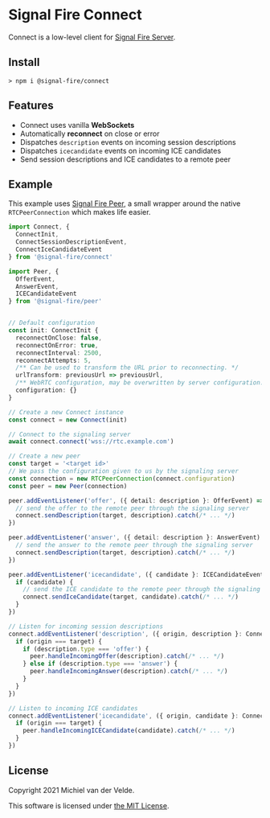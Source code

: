 # Signal Fire Connect

Connect is a low-level client for [Signal Fire Server](https://github.com/signal-fire/server).

## Install

```
> npm i @signal-fire/connect
```

## Features

* Connect uses vanilla __WebSockets__
* Automatically __reconnect__ on close or error
* Dispatches `description` events on incoming session descriptions
* Dispatches `icecandidate` events on incoming ICE candidates
* Send session descriptions and ICE candidates to a remote peer

## Example

This example uses [Signal Fire Peer](https://github.com/signal-fire/peer), a small wrapper
around the native `RTCPeerConnection` which makes life easier.

```typescript
import Connect, {
  ConnectInit,
  ConnectSessionDescriptionEvent,
  ConnectIceCandidateEvent
} from '@signal-fire/connect'

import Peer, {
  OfferEvent,
  AnswerEvent,
  ICECandidateEvent
} from '@signal-fire/peer'


// Default configuration
const init: ConnectInit {
  reconnectOnClose: false,
  reconnectOnError: true,
  reconnectInterval: 2500,
  reconnectAttempts: 5,
  /** Can be used to transform the URL prior to reconnecting. */
  urlTransform: previousUrl => previousUrl,
  /** WebRTC configuration, may be overwritten by server configuration. */
  configuration: {}
}

// Create a new Connect instance
const connect = new Connect(init)

// Connect to the signaling server
await connect.connect('wss://rtc.example.com')

// Create a new peer
const target = '<target id>'
// We pass the configuration given to us by the signaling server
const connection = new RTCPeerConnection(connect.configuration)
const peer = new Peer(connection)

peer.addEventListener('offer', ({ detail: description }: OfferEvent) => {
  // send the offer to the remote peer through the signaling server
  connect.sendDescription(target, description).catch(/* ... */)
})

peer.addEventListener('answer', ({ detail: description }: AnswerEvent) => {
  // send the answer to the remote peer through the signaling server
  connect.sendDescription(target, description).catch(/* ... */)
})

peer.addEventListener('icecandidate', ({ candidate }: ICECandidateEvent) => {
  if (candidate) {
    // send the ICE candidate to the remote peer through the signaling server
    connect.sendIceCandidate(target, candidate).catch(/* ... */)
  }
})

// Listen for incoming session descriptions
connect.addEventListener('description', ({ origin, description }: ConnectSessionDescriptionEvent) => {
  if (origin === target) {
    if (description.type === 'offer') {
      peer.handleIncomingOffer(description).catch(/* ... */)
    } else if (description.type === 'answer') {
      peer.handleIncomingAnswer(description).catch(/* ... */)
    }
  }
})

// Listen to incoming ICE candidates
connect.addEventListener('icecandidate', ({ origin, candidate }: ConnectIceCandidateEvent) => {
  if (origin === target) {
    peer.handleIncomingICECandidate(candidate).catch(/* ... */)
  }
})
```

## License

Copyright 2021 Michiel van der Velde.

This software is licensed under [the MIT License](LICENSE).
